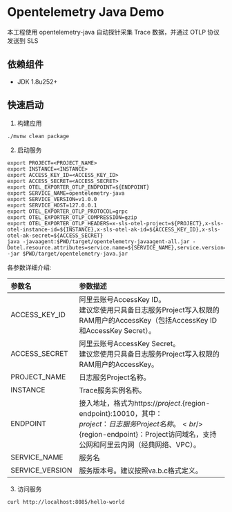# Opentelemetry Java Demo

本工程使用 opentelemetry-java 自动探针采集 Trace 数据，并通过 OTLP 协议发送到 SLS

## 依赖组件

- JDK 1.8u252+

## 快速启动

1. 构建应用

```shell
./mvnw clean package
```

2. 启动服务

```shell
export PROJECT=<PROJECT_NAME>
export INSTANCE=<INSTANCE>
export ACCESS_KEY_ID=<ACCESS_KEY_ID>
export ACCESS_SECRET=<ACCESS_SECRET>
export OTEL_EXPORTER_OTLP_ENDPOINT=${ENDPOINT}
export SERVICE_NAME=opentelemetry-java
export SERVICE_VERSION=v1.0.0
export SERVICE_HOST=127.0.0.1
export OTEL_EXPORTER_OTLP_PROTOCOL=grpc
export OTEL_EXPORTER_OTLP_COMPRESSION=gzip
export OTEL_EXPORTER_OTLP_HEADERS=x-sls-otel-project=${PROJECT},x-sls-otel-instance-id=${INSTANCE},x-sls-otel-ak-id=${ACCESS_KEY_ID},x-sls-otel-ak-secret=${ACCESS_SECRET}
java -javaagent:$PWD/target/opentelemetry-javaagent-all.jar -Dotel.resource.attributes=service.name=${SERVICE_NAME},service.version=${SERVICE_VERSION},host.name=${SERVICE_HOST} -jar $PWD/target/opentelemetry-java.jar
```
各参数详细介绍:

|参数名|参数描述|
|:---|:---|
|ACCESS_KEY_ID| 阿里云账号AccessKey ID。<br/>建议您使用只具备日志服务Project写入权限的RAM用户的AccessKey（包括AccessKey ID和AccessKey Secret）。|
|ACCESS_SECRET| 阿里云账号AccessKey Secret。<br/>建议您使用只具备日志服务Project写入权限的RAM用户的AccessKey。|
|PROJECT_NAME|日志服务Project名称。 |
|INSTANCE|Trace服务实例名称。 |
|ENDPOINT|接入地址，格式为https://${project}.${region-endpoint}:10010，其中：<br/> ${project}：日志服务Project名称。<br/>${region-endpoint}：Project访问域名，支持公网和阿里云内网（经典网络、VPC）。 |
|SERVICE_NAME|服务名|
|SERVICE_VERSION|服务版本号。建议按照va.b.c格式定义。|


3. 访问服务

```shell
curl http://localhost:8085/hello-world
```
